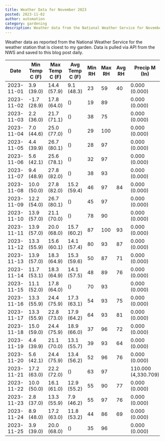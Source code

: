 ```yaml
---
title: Weather Data for November 2023
posted: 2023-11-02
author: automation
category: gardening
description: Weather data from the National Weather Service for November 2023
---
```


Weather data as reported from the National Weather Service for the weather station 
that is cloest to my garden. Data is pulled via API from the NWS and saved to this 
blog post daily.

|Date|Min Temp C (F)|Max Temp C (F)|Avg Temp C (F)|Min RH|Max RH|Avg RH|Precip M (In)|Avg Precip/Hr|
|---|---|---|---|---|---|---|---|---|
|2023-11-01|3.9 (39.0)|14.4 (57.9)|9.1 (48.3)|23|59|40|0.000 (0.000)|0.000 (0.000)|
|2023-11-02|-1.7 (28.9)|17.8 (64.0)| ()|19|89||0.000 (0.000)|0.000 (0.000)|
|2023-11-03|2.2 (36.0)|21.7 (71.1)| ()|38|75||0.000 (0.000)|0.000 (0.000)|
|2023-11-04|7.0 (44.6)|25.0 (77.0)| ()|29|100||0.000 (0.000)|0.000 (0.000)|
|2023-11-05|4.4 (39.9)|26.7 (80.1)| ()|28|97||0.000 (0.000)|0.000 (0.000)|
|2023-11-06|5.6 (42.1)|25.6 (78.1)| ()|32|97||0.000 (0.000)|0.000 (0.000)|
|2023-11-07|9.4 (48.9)|27.8 (82.0)| ()|38|93||0.000 (0.000)|0.000 (0.000)|
|2023-11-08|10.0 (50.0)|27.8 (82.0)|15.2 (59.4)|46|97|84|0.000 (0.000)|0.000 (0.000)|
|2023-11-09|12.2 (54.0)|26.7 (80.1)| ()|45|97||0.000 (0.000)|0.000 (0.000)|
|2023-11-10|13.9 (57.0)|21.1 (70.0)| ()|78|90||0.000 (0.000)|0.000 (0.000)|
|2023-11-11|13.9 (57.0)|20.0 (68.0)|15.7 (60.2)|87|100|93|0.000 (0.000)|0.000 (0.000)|
|2023-11-12|13.3 (55.9)|15.6 (60.1)|14.1 (57.4)|80|93|87|0.000 (0.000)|0.000 (0.000)|
|2023-11-13|13.9 (57.0)|18.3 (64.9)|15.3 (59.6)|50|87|71|0.000 (0.000)|0.000 (0.000)|
|2023-11-14|11.7 (53.1)|18.3 (64.9)|14.1 (57.5)|48|89|76|0.000 (0.000)|0.000 (0.000)|
|2023-11-15|11.1 (52.0)|17.8 (64.0)| ()|70|93||0.000 (0.000)|0.000 (0.000)|
|2023-11-16|13.3 (55.9)|24.4 (75.9)|17.3 (63.1)|54|93|75|0.000 (0.000)|0.000 (0.000)|
|2023-11-17|13.3 (55.9)|22.8 (73.0)|17.9 (64.2)|64|93|81|0.000 (0.000)|0.000 (0.000)|
|2023-11-18|15.0 (59.0)|24.4 (75.9)|18.9 (66.0)|37|96|72|0.000 (0.000)|0.000 (0.000)|
|2023-11-19|4.4 (39.9)|21.1 (70.0)|13.1 (55.7)|39|93|64|0.000 (0.000)|0.000 (0.000)|
|2023-11-20|5.6 (42.1)|24.4 (75.9)|13.4 (56.2)|52|96|76|0.000 (0.000)|0.000 (0.000)|
|2023-11-21|17.2 (63.0)|22.2 (72.0)| ()|63|97||110.000 (4,330.709)|96.238 (96.238)|
|2023-11-22|10.0 (50.0)|16.1 (61.0)|12.9 (55.2)|55|90|77|0.000 (0.000)|0.000 (0.000)|
|2023-11-23|2.8 (37.0)|13.3 (55.9)|7.9 (46.2)|55|97|76|0.000 (0.000)|0.000 (0.000)|
|2023-11-24|8.9 (48.0)|17.2 (63.0)|11.8 (53.2)|44|86|69|0.000 (0.000)|0.000 (0.000)|
|2023-11-25|3.9 (39.0)|20.0 (68.0)| ()|35|96||0.000 (0.000)|0.000 (0.000)|

